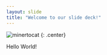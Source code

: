 ```yaml
---
layout: slide
title: "Welcome to our slide deck!"
---
```


![minertocat](https://octodex.github.com/images/minertocat.png)
{: .center}

Hello World!
